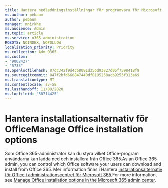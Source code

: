 ```yaml
---
title: Hantera nedladdningsinställningar för programvara för Microsoft 365-appar
ms.author: pebaum
author: pebaum
manager: mnirkhe
ms.audience: Admin
ms.topic: article
ms.service: o365-administration
ROBOTS: NOINDEX, NOFOLLOW
localization_priority: Priority
ms.collection: Adm_O365
ms.custom:
- "9002427"
- "5733"
ms.openlocfilehash: 87dc342f9d4cb8081d35bd93827d05f7598418f9
ms.sourcegitcommit: 847f2bfd660847440df0195258acb9253f313a69
ms.translationtype: MT
ms.contentlocale: sv-SE
ms.lasthandoff: 11/09/2020
ms.locfileid: "50714425"
---
```

# <a name="manage-office-installation-options"></a><span data-ttu-id="6ebc1-102">Hantera installationsalternativ för Office</span><span class="sxs-lookup"><span data-stu-id="6ebc1-102">Manage Office installation options</span></span>

<span data-ttu-id="6ebc1-103">Som Office 365-administratör kan du styra vilket Office-program användarna kan ladda ned och installera från Office 365.</span><span class="sxs-lookup"><span data-stu-id="6ebc1-103">As an Office 365 admin, you can control which Office software your users can download and install from Office 365.</span></span> <span data-ttu-id="6ebc1-104">Mer information finns i Hantera [installationsalternativ för Office i administrationscentret för Microsoft 365.](https://docs.microsoft.com/deployoffice/manage-software-download-settings-office-365)</span><span class="sxs-lookup"><span data-stu-id="6ebc1-104">For more information, see [Manage Office installation options in the Microsoft 365 admin center](https://docs.microsoft.com/deployoffice/manage-software-download-settings-office-365).</span></span>

